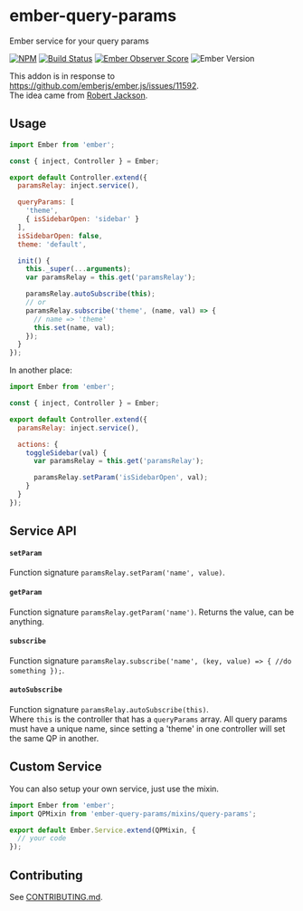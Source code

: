 # ember-query-params

Ember service for your query params

[![NPM][npm-badge-img]][npm-badge-link]
[![Build Status][travis-badge]][travis-badge-url]
[![Ember Observer Score][ember-observer-badge]][ember-observer-url]
![Ember Version][ember-version]

This addon is in response to https://github.com/emberjs/ember.js/issues/11592.  
The idea came from [Robert Jackson].

## Usage

```js
import Ember from 'ember';

const { inject, Controller } = Ember;

export default Controller.extend({
  paramsRelay: inject.service(),

  queryParams: [
    'theme',
    { isSidebarOpen: 'sidebar' }
  ],
  isSidebarOpen: false,
  theme: 'default',

  init() {
    this._super(...arguments);
    var paramsRelay = this.get('paramsRelay');

    paramsRelay.autoSubscribe(this);
    // or
    paramsRelay.subscribe('theme', (name, val) => {
      // name => 'theme'
      this.set(name, val);
    });
  }
});
```

In another place:

```js
import Ember from 'ember';

const { inject, Controller } = Ember;

export default Controller.extend({
  paramsRelay: inject.service(),

  actions: {
    toggleSidebar(val) {
      var paramsRelay = this.get('paramsRelay');

      paramsRelay.setParam('isSidebarOpen', val);
    }
  }
});
```

## Service API

#### `setParam`

Function signature `paramsRelay.setParam('name', value)`.

#### `getParam`

Function signature `paramsRelay.getParam('name')`. Returns the value, can be anything.

#### `subscribe`

Function signature `paramsRelay.subscribe('name', (key, value) => { //do something });`.

#### `autoSubscribe`

Function signature `paramsRelay.autoSubscribe(this)`.  
Where `this` is the controller that has a `queryParams` array.
All query params must have a unique name, since setting a 'theme' in one controller will set the same QP in another.


## Custom Service

You can also setup your own service, just use the mixin.

```js
import Ember from 'ember';
import QPMixin from 'ember-query-params/mixins/query-params';

export default Ember.Service.extend(QPMixin, {
  // your code
});
```

## Contributing

See [CONTRIBUTING.md].

[npm-badge-img]: https://badge.fury.io/js/ember-query-params.svg
[npm-badge-link]: http://badge.fury.io/js/ember-query-params
[travis-badge]: https://travis-ci.org/knownasilya/ember-query-params.svg
[travis-badge-url]: https://travis-ci.org/knownasilya/ember-query-params
[ember-observer-badge]: http://emberobserver.com/badges/ember-query-params.svg
[ember-observer-url]: http://emberobserver.com/addons/ember-query-params
[ember-version]: https://embadge.io/v1/badge.svg?start=1.13.0
[Robert Jackson]: https://github.com/rwjblue
[polyfill]: https://github.com/babel/ember-cli-babel#polyfill
[CONTRIBUTING.md]: CONTRIBUTING.md
